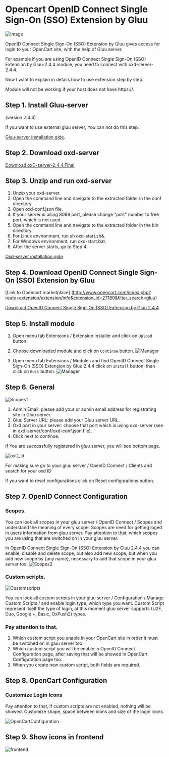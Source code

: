 Opencart OpenID Connect Single Sign-On (SSO) Extension by Gluu 
=========================
![image](https://raw.githubusercontent.com/GluuFederation/gluu-sso-OpenCart-module/master/plugin.jpg)

OpenID Connect Single Sign-On (SSO) Extension by Gluu gives access for login to your OpenCart site, with the help of Gluu server.

For example if you are using OpenID Connect Single Sign-On (SSO) Extension by Gluu-2.4.4 module, you need to connect with oxd-server-2.4.4.

Now I want to explain in details how to use extension step by step. 

Module will not be working if your host does not have https://. 

## Step 1. Install Gluu-server 

(version 2.4.4)

If you want to use external gluu server, You can not do this step.   

[Gluu-server installation gide](https://www.gluu.org/docs/deployment/).

## Step 2. Download oxd-server 

[Download oxD-server-2.4.4.Final](https://ox.gluu.org/maven/org/xdi/oxd-server/2.4.4.Final/oxd-server-2.4.4.Final-distribution.zip).

## Step 3. Unzip and run oxd-server
 
1. Unzip your oxd-server. 
2. Open the command line and navigate to the extracted folder in the conf directory.
3. Open oxd-conf.json file.  
4. If your server is using 8099 port, please change "port" number to free port, which is not used.
5. Open the command line and navigate to the extracted folder in the bin directory.
6. For Linux environment, run sh oxd-start.sh&. 
7. For Windows environment, run oxd-start.bat.
8. After the server starts, go to Step 4.

[Oxd-server installation gide](https://oxd.gluu.org/docs/oxdserver/install/)

## Step 4. Download OpenID Connect Single Sign-On (SSO) Extension by Gluu

[Link to Opencart marketplace] (http://www.opencart.com/index.php?route=extension/extension/info&extension_id=27180&filter_search=gluu)
 
[Download OpenID Connect Single Sign-On (SSO) Extension by Gluu 2.4.4](https://raw.githubusercontent.com/GluuFederation/gluu-sso-OpenCart-module/master/Gluu_SSO_2.4.4/Gluu_SSO_2.4.4.zip).

## Step 5. Install module
 
1. Open menu tab Extensions / Extension Installer and click on ```Upload``` button

2. Choose downloaded module and click on ```Continue``` button. 
![Manager](https://raw.githubusercontent.com/GluuFederation/gluu-sso-OpenCart-module/master/docu/1.png) 

3. Open menu tab Extensions / Modules and find OpenID Connect Single Sign-On (SSO) Extension by Gluu 2.4.4 click on ```Install``` button, than click on ```Edit``` button.
![Manager](https://raw.githubusercontent.com/GluuFederation/gluu-sso-OpenCart-module/master/docu/2.png) 

## Step 6. General

![Scopes1](https://raw.githubusercontent.com/GluuFederation/gluu-sso-OpenCart-module/master/docu/15.png) 

1. Admin Email: please add your or admin email address for registrating site in Gluu server.
2. Gluu Server URL: please add your Gluu server URL.
3. Oxd port in your server: choose that port which is using oxd-server (see in oxd-server/conf/oxd-conf.json file).
4. Click next to continue.

If You are successfully registered in gluu server, you will see bottom page.

![oxD_id](https://raw.githubusercontent.com/GluuFederation/gluu-sso-OpenCart-module/master/docu/7.png)

For making sure go to your gluu server / OpenID Connect / Clients and search for your oxd ID

If you want to reset configurations click on Reset configurations button.

## Step 7. OpenID Connect Configuration

### Scopes.
You can look all scopes in your gluu server / OpenID Connect / Scopes and understand the meaning of  every scope.
Scopes are need for getting loged in users information from gluu server.
Pay attention to that, which scopes you are using that are switched on in your gluu server.

In OpenID Connect Single Sign-On (SSO) Extension by Gluu 2.4.4 you can enable, disable and delete scope, but also add new scope, but when you add new scope by {any name}, necessary to add that scope in your gluu server too. 
![Scopes2](https://raw.githubusercontent.com/GluuFederation/gluu-sso-OpenCart-module/master/docu/9.png) 

### Custom scripts.

![Customscripts](https://raw.githubusercontent.com/GluuFederation/gluu-sso-OpenCart-module/master/docu/10.png)  

You can look all custom scripts in your gluu server / Configuration / Manage Custom Scripts / and enable login type, which type you want.
Custom Script represent itself the type of login, at this moment gluu server supports (U2F, Duo, Google +, Basic, OxPush2) types.

### Pay attention to that.

1. Which custom script you enable in your OpenCart site in order it must be switched on in gluu server too.
2. Which custom script you will be enable in OpenID Connect Configuration page, after saving that will be showed in OpenCart Configuration page too.
3. When you create new custom script, both fields are required.

## Step 8. OpenCart Configuration

### Customize Login Icons
 
Pay attention to that, if custom scripts are not enabled, nothing will be showed.
Customize shape, space between icons and size of the login icons.

![OpenCartConfiguration](https://raw.githubusercontent.com/GluuFederation/gluu-sso-OpenCart-module/master/docu/11.png)  

## Step 9. Show icons in frontend

![frontend](https://raw.githubusercontent.com/GluuFederation/gluu-sso-OpenCart-module/master/docu/12.png) 
